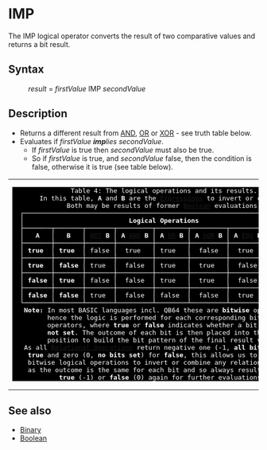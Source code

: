 <style>pre.codeide, pre.outputfixed, .outputcrt0 { background-color: #000 !important; color: #FFF !important; }</style><!DOCTYPE html>
<html class="client-nojs" dir="ltr" lang="en">
<head>
<title>IMP - QB64 Phoenix Edition Wiki</title>
</head>
<body class="mediawiki ltr sitedir-ltr mw-hide-empty-elt ns-0 ns-subject page-IMP rootpage-IMP skin-vector action-view skin-vector-legacy vector-feature-language-in-header-enabled vector-feature-language-in-main-page-header-disabled vector-feature-language-alert-in-sidebar-disabled vector-feature-sticky-header-disabled vector-feature-sticky-header-edit-disabled vector-feature-table-of-contents-disabled vector-feature-visual-enhancement-next-disabled">
<div class="mw-body" id="content" role="main">
<a id="top"></a>
<h1 class="firstHeading mw-first-heading" id="firstHeading"><span class="mw-page-title-main">IMP</span></h1>
<div class="vector-body" id="bodyContent">
<div class="mw-body-content mw-content-ltr" dir="ltr" id="mw-content-text" lang="en"><div class="mw-parser-output"><p>The <a class="mw-selflink selflink">IMP</a> logical operator converts the result of two comparative values and returns a bit result.
</p>
<h2><span class="mw-headline" id="Syntax">Syntax</span></h2>
<dl><dd><i>result</i> = <i>firstValue</i> <a class="mw-selflink selflink">IMP</a> <i>secondValue</i></dd></dl>
<p>
</p>
<h2><span class="mw-headline" id="Description">Description</span></h2>
<ul><li>Returns a different result from <a href="AND" title="AND">AND</a>, <a href="OR" title="OR">OR</a> or <a class="mw-redirect" href="XOR" title="XOR">XOR</a> - see truth table below.</li>
<li>Evaluates if <i>firstValue</i> <i><b>imp</b>lies</i> <i>secondValue</i>.
<ul><li>If <i>firstValue</i> is true then <i>secondValue</i> must also be true.</li>
<li>So if <i>firstValue</i> is true, and <i>secondValue</i> false, then the condition is false, otherwise it is true (see table below).</li></ul></li></ul>
<table cellpadding="5px" width="100%">
<tbody><tr>
<td><pre class="outputfixed">               Table 4: The logical operations and its results.
       In this table, <b>A</b> and <b>B</b> are the <a href="Expression" title="Expression">Expressions</a> to invert or combine.
              Both may be results of former <a href="Boolean" title="Boolean">Boolean</a> evaluations.
  ┌────────────────────────────────────────────────────────────────────────┐
  │                           <b>Logical Operations</b>                           │
  ├───────┬───────┬───────┬─────────┬────────┬─────────┬─────────┬─────────┤
  │   <b>A</b>   │   <b>B</b>   │ <a href="NOT" title="NOT">NOT</a> <b>B</b> │ <b>A</b> <a href="AND" title="AND">AND</a> <b>B</b> │ <b>A</b> <a href="OR" title="OR">OR</a> <b>B</b> │ <b>A</b> <a class="mw-redirect" href="XOR" title="XOR">XOR</a> <b>B</b> │ <b>A</b> <a href="EQV" title="EQV">EQV</a> <b>B</b> │ <b>A</b> <a class="mw-selflink selflink">IMP</a> <b>B</b> │
  ├───────┼───────┼───────┼─────────┼────────┼─────────┼─────────┼─────────┤
  │ <b>true</b>  │ <b>true</b>  │ false │  true   │ true   │  false  │  true   │  true   │
  ├───────┼───────┼───────┼─────────┼────────┼─────────┼─────────┼─────────┤
  │ <b>true</b>  │ <b>false</b> │ true  │  false  │ true   │  true   │  false  │  false  │
  ├───────┼───────┼───────┼─────────┼────────┼─────────┼─────────┼─────────┤
  │ <b>false</b> │ <b>true</b>  │ false │  false  │ true   │  true   │  false  │  true   │
  ├───────┼───────┼───────┼─────────┼────────┼─────────┼─────────┼─────────┤
  │ <b>false</b> │ <b>false</b> │ true  │  false  │ false  │  false  │  true   │  true   │
  └───────┴───────┴───────┴─────────┴────────┴─────────┴─────────┴─────────┘
   <b>Note:</b> In most BASIC languages incl. QB64 these are <b>bitwise</b> operations,
         hence the logic is performed for each corresponding bit in both
         operators, where <b>true</b> or <b>false</b> indicates whether a bit is <b>set</b> or
         <b>not set</b>. The outcome of each bit is then placed into the respective
         position to build the bit pattern of the final result value.
   As all <a href="Relational_Operations" title="Relational Operations">Relational Operations</a> return negative one (-1, <b>all bits set</b>) for
    <b>true</b> and zero (0, <b>no bits set</b>) for <b>false</b>, this allows us to use these
    bitwise logical operations to invert or combine any relational checks,
    as the outcome is the same for each bit and so always results into a
            <b>true</b> (-1) or <b>false</b> (0) again for further evaluations.
</pre>
</td></tr></tbody></table>
<p>
</p>
<h2><span class="mw-headline" id="See_also">See also</span></h2>
<ul><li><a href="Binary" title="Binary">Binary</a></li>
<li><a href="Boolean" title="Boolean">Boolean</a></li></ul>
<p>
</p>
<!-- 
NewPP limit report
Cached time: 20240715061319
Cache expiry: 86400
Reduced expiry: false
Complications: [show‐toc]
CPU time usage: 0.025 seconds
Real time usage: 0.032 seconds
Preprocessor visited node count: 55/1000000
Post‐expand include size: 4144/2097152 bytes
Template argument size: 90/2097152 bytes
Highest expansion depth: 3/100
Expensive parser function count: 0/100
Unstrip recursion depth: 0/20
Unstrip post‐expand size: 0/5000000 bytes
-->
<!--
Transclusion expansion time report (%,ms,calls,template)
100.00%   16.873      1 -total
 35.00%    5.906      1 Template:LogicalTruthPlugin
 14.14%    2.386      1 Template:PageSyntax
 12.34%    2.082      9 Template:Parameter
 11.42%    1.927      1 Template:PageNavigation
 11.34%    1.913      1 Template:FixedStart
 11.27%    1.901      1 Template:PageSeeAlso
 11.13%    1.878      1 Template:FixedEnd
 10.69%    1.803      1 Template:PageDescription
-->
<!-- Saved in parser cache with key qb64pnix_mw19894-mwmb_:pcache:idhash:473-0!canonical and timestamp 20240715061319 and revision id 6033.
 -->
</div>
</div>
</div>
</div>
</body>
</html>